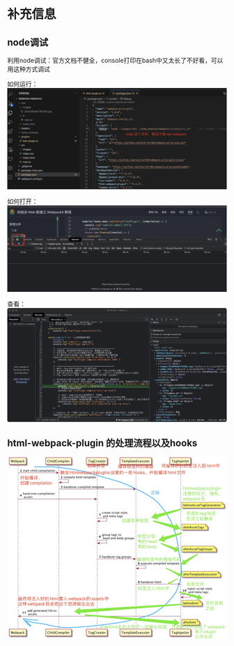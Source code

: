 # 补充信息

## node调试
利用node调试：官方文档不健全，console打印在bash中又太长了不好看，可以用这种方式调试

如何运行：
![image](./readmeImg/node1.jpg)

如何打开：
![image](./readmeImg/node2.jpg)

查看：
![image](./readmeImg/node3.jpg)

## html-webpack-plugin 的处理流程以及hooks
![image](./readmeImg/html-webpack-plugin.jpg)
